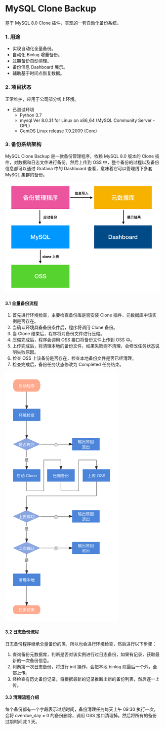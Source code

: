 # MySQL Clone Backup

基于 MySQL 8.0 Clone 插件，实现的一套自动化备份系统。

### 1. 用途

* 实现自动化全量备份。
* 自动化 Binlog 增量备份。
* 过期备份自动清理。
* 备份信息 Dashboard 展示。
* 辅助基于时间点恢复数据。

### 2. 项目状态

正常维护，应用于公司部分线上环境。

* 已测试环境
  * Python 3.7
  * mysql  Ver 8.0.31 for Linux on x86_64 (MySQL Community Server - GPL)
  * CentOS Linux release 7.9.2009 (Core)

### 3. 备份系统架构

MySQL Clone Backup 是一款备份管理程序，依赖 MySQL 8.0 版本的 Clone 插件，对数据和日志文件进行备份，然后上传到 OSS 中，整个备份的过程以及备份信息都可以通过 Grafana 中的 Dashboard 查看，意味着它可以管理线下多套 MySQL 集群的备份。

![](https://github.com/COOH-791/mysql_clone_backup/blob/main/images/design.png)

#### 3.1 全量备份流程

1. 首先进行环境检查，主要检查备份库是否安装 Clone 插件，元数据库中该实例是否存在。
2. 当确认环境具备备份条件后，程序将调用 Clone 备份。
3. 当 Clone 结束后，程序将对备份文件进行压缩。
4. 压缩完成后，程序会调用 OSS 接口将备份文件上传到 OSS 中。
5. 上传完成后，将清理本地的备份文件，如果失败则不清理，会修改任务状态说明失败原因。
6. 检查 OSS 上该备份是否存在，检查本地备份文件是否已经清理。
7. 检查完成后，备份任务状态修改为 Completed 任务结束。

![](https://github.com/COOH-791/mysql_clone_backup/blob/main/images/chart.png)

#### 3.2 日志备份流程

日志备份程序继承全量备份的类，所以也会进行环境检查，然后进行以下步骤：

1. 查询备份元数据库，判断是否对该实例进行过日志备份，如果有记录，获取最新的一次备份信息。
2. 判断第一次日志备份，将进行 init 操作，会把本地 binlog 除最后一个外，全部上传。
3. 经检查有历史备份记录，将根据最新的记录推断出新的备份列表，然后逐一上传。

#### 3.3 清理流程介绍

每个备份都有一个字段表示过期时间，备份清理任务每天上午 09:30 执行一次，会将 overdue_day = 0 的备份删除，调用 OSS 接口清理掉。然后将所有的备份过期时间减 1 天。






